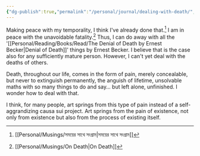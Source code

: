 ```yaml
---
{"dg-publish":true,"permalink":"/personal/journal/dealing-with-death/","title":"Dealing with Death"}
---
```


Making peace with my temporality, I think I've already done that.[^1] I am in peace with the unavoidable fatality.[^2] Thus, I can do away with all the '[[Personal/Reading/Books/Read/The Denial of Death by Ernest Becker\|Denial of Death]]' things by Ernest Becker. I believe that is the case also for any sufficiently mature person. However, I can't yet deal with the deaths of others.

Death, throughout our life, comes in the form of pain, merely concealable, but never to extinguish permanently, the anguish of lifetime, unsolvable maths with so many things to do and say… but left alone, unfinished. I wonder how to deal with that.

I think, for many people, art springs from this type of pain instead of a self-aggrandizing causa sui project. Art springs from the pain of existence, not only from existence but also from the process of existing itself.

[^1]: [[Personal/Musings/সময়ের সাথে সংগ্রাম\|সময়ের সাথে সংগ্রাম]]
[^2]: [[Personal/Musings/On Death\|On Death]]
